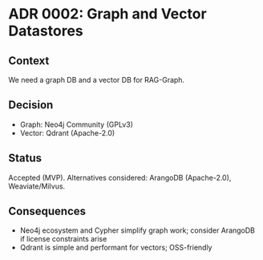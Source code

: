 # ADR 0002: Graph and Vector Datastores

## Context
We need a graph DB and a vector DB for RAG-Graph.

## Decision
- Graph: Neo4j Community (GPLv3)
- Vector: Qdrant (Apache-2.0)

## Status
Accepted (MVP). Alternatives considered: ArangoDB (Apache-2.0), Weaviate/Milvus.

## Consequences
- Neo4j ecosystem and Cypher simplify graph work; consider ArangoDB if license constraints arise
- Qdrant is simple and performant for vectors; OSS-friendly

